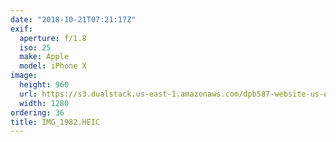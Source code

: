```yaml
---
date: "2018-10-21T07:21:17Z"
exif:
  aperture: f/1.8
  iso: 25
  make: Apple
  model: iPhone X
image:
  height: 960
  url: https://s3.dualstack.us-east-1.amazonaws.com/dpb587-website-us-east-1/asset/gallery/2018-europe-trip/e2fbc0fc-0945-c042-c355-0023d0e99a34~1280.jpg
  width: 1280
ordering: 36
title: IMG_1982.HEIC
---
```

